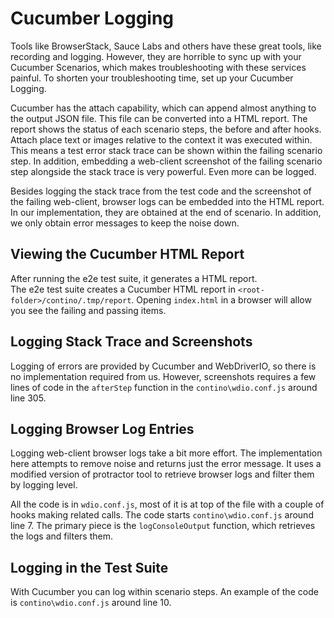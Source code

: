 # Cucumber Logging

Tools like BrowserStack, Sauce Labs and others have these great tools, like
recording and logging.  However, they are horrible to sync up with your
Cucumber Scenarios, which makes troubleshooting with these services painful.
To shorten your troubleshooting time, set up your Cucumber Logging.

Cucumber has the attach capability, which can append almost anything to the
output JSON file.  This file can be converted into a HTML report.  The report
shows the status of each scenario steps, the before and after hooks.  Attach
place text or images relative to the context it was executed within.  This means
a test error stack trace can be shown within the failing scenario step.  In
addition, embedding a web-client screenshot of the failing scenario step
alongside the stack trace is very powerful.  Even more can be logged.

Besides logging the stack trace from the test code and the screenshot of the
failing web-client, browser logs can be embedded into the HTML report.  
In our implementation, they are obtained at the end of scenario.  In addition,
we only obtain error messages to keep the noise down.

## Viewing the Cucumber HTML Report

After running the e2e test suite, it generates a HTML report.  
The e2e test suite creates a Cucumber HTML report in
`<root-folder>/contino/.tmp/report`.  Opening `index.html` in a browser will
allow you see the failing and passing items.

<!-- TODO need to add a failing test to describe here. -->

## Logging Stack Trace and Screenshots

Logging of errors are provided by Cucumber and WebDriverIO, so there is no
implementation required from us.  However, screenshots requires a few lines of
code in the `afterStep` function in the `contino\wdio.conf.js` around line 305.

## Logging Browser Log Entries

Logging web-client browser logs take a bit more effort.  The implementation here
attempts to remove noise and returns just the error message.  It uses a modified
version of protractor tool to retrieve browser logs and filter them by logging
level.

All the code is in `wdio.conf.js`, most of it is at top of the file with
a couple of hooks making related calls.  The code starts `contino\wdio.conf.js`
around line 7.
The primary piece is the `logConsoleOutput` function, which retrieves the logs
and filters them.

## Logging in the Test Suite

With Cucumber you can log within scenario steps.  An example of the code is
`contino\wdio.conf.js` around line 10.
